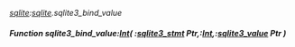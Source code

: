 _[sqlite](../../modules/sqlite/sqlite-module.md):[sqlite](../../modules/sqlite/sqlite-module.md).sqlite3\_bind\_value_
##### Function sqlite3\_bind\_value:[Int](../../modules/wonkey/wonkey-types-int.md)( :[sqlite3_stmt](../../modules/sqlite/sqlite-sqlite3_stmt.md) Ptr,:[Int](../../modules/wonkey/wonkey-types-int.md),:[sqlite3_value](../../modules/sqlite/sqlite-sqlite3_value.md) Ptr )

